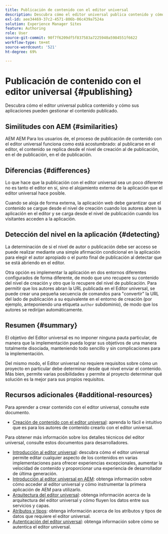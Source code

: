 ```yaml
---
title: Publicación de contenido con el editor universal
description: Descubra cómo el editor universal publica contenido y cómo sus aplicaciones pueden gestionar el contenido publicado.
exl-id: aee34469-37c2-4571-806b-06c439a7524a
solution: Experience Manager Sites
feature: Authoring
role: User
source-git-commit: 90f7f6209df5f837583a7225940a5984551f6622
workflow-type: tm+mt
source-wordcount: '521'
ht-degree: 69%

---
```



# Publicación de contenido con el editor universal {#publishing}

Descubra cómo el editor universal publica contenido y cómo sus aplicaciones pueden gestionar el contenido publicado.

## Similitudes con AEM {#similarities}

AEM AEM Para los usuarios de, el proceso de publicación de contenido con el editor universal funciona como está acostumbrado: al publicarse en el editor, el contenido se replica desde el nivel de creación al de publicación, en el de publicación, en el de publicación.

## Diferencias {#differences}

Lo que hace que la publicación con el editor universal sea un poco diferente no es tanto el editor en sí, sino el alojamiento externo de la aplicación que el editor universal hace posible.

Cuando se aloja de forma externa, la aplicación web debe garantizar que el contenido se cargue desde el nivel de creación cuando los autores abren la aplicación en el editor y se carga desde el nivel de publicación cuando los visitantes acceden a la aplicación.

## Detección del nivel en la aplicación {#detecting}

La determinación de si el nivel de autor o publicación debe ser acceso se puede realizar mediante una simple afirmación condicional en la aplicación para elegir el autor apropiado o el punto final de publicación al detectar que se está abriendo en el editor.

Otra opción es implementar la aplicación en dos entornos diferentes configurados de forma diferente, de modo que uno recupere su contenido del nivel de creación y otro que lo recupere del nivel de publicación. Para permitir que los autores abran la URL publicada en el Editor universal, se puede crear una pequeña secuencia de comandos para &quot;convertir&quot; la URL del lado de publicación a su equivalente en el entorno de creación (por ejemplo, anteponiendo una etiqueta `author` subdominio), de modo que los autores se redirijan automáticamente.

## Resumen {#summary}

El objetivo del Editor universal es no imponer ninguna pauta particular, de manera que la implementación pueda lograr sus objetivos de una manera totalmente disociada, manteniendo todo sencillo y sin complicaciones para la implementación.

Del mismo modo, el Editor universal no requiere requisitos sobre cómo un proyecto en particular debe determinar desde qué nivel enviar el contenido. Más bien, permite varias posibilidades y permite al proyecto determinar qué solución es la mejor para sus propios requisitos.

## Recursos adicionales {#additional-resources}

Para aprender a crear contenido con el editor universal, consulte este documento.

* [Creación de contenido con el editor universal](authoring.md): aprenda lo fácil e intuitivo que es para los autores de contenido crearlo con el editor universal.

Para obtener más información sobre los detalles técnicos del editor universal, consulte estos documentos para desarrolladores.

* [Introducción al editor universal](/help/implementing/universal-editor/introduction.md): descubra cómo el editor universal permite editar cualquier aspecto de los contenidos en varias implementaciones para ofrecer experiencias excepcionales, aumentar la velocidad de contenido y proporcionar una experiencia de desarrollador de última generación.
* [Introducción al editor universal en AEM](/help/implementing/universal-editor/getting-started.md): obtenga información sobre cómo acceder al editor universal y cómo instrumentar la primera aplicación de AEM para utilizarlo.
* [Arquitectura del editor universal](/help/implementing/universal-editor/architecture.md): obtenga información acerca de la arquitectura del editor universal y cómo fluyen los datos entre sus servicios y capas.
* [Atributos y tipos](/help/implementing/universal-editor/attributes-types.md): obtenga información acerca de los atributos y tipos de datos que requiere el editor universal.
* [Autenticación del editor universal](/help/implementing/universal-editor/authentication.md): obtenga información sobre cómo se autentica el editor universal.
